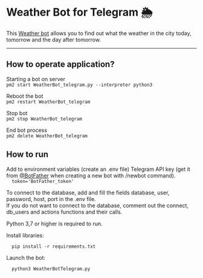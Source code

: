 # Weather Bot for Telegram 🌦
This [Weather bot](https://t.me/WeatherShelk_bot) allows you to find out what the weather in the city today, tomorrow and the day after tomorrow. 

___

## How to operate application? 

  Starting a bot on server  
`
pm2 start WeatherBot_telegram.py --interpreter python3
`  
  
   Reboot the bot   
`
pm2 restart WeatherBot_telegram
`  
  
  Stop bot  
`
pm2 stop WeatherBot_telegram
` 
  
  End bot process  
`
pm2 delete WeatherBot_telegram
`

## How to run 

  Add to environment variables (create an .env file) Telegram API key (get it from [@BotFather](https://telegram.me/botfather) when creating a new bot with /newbot command).  
`  
token='BotFather_token'
`  

To connect to the database, add and fill the fields database, user, password, host, port in the .env file.  
If you do not want to connect to the database, comment out the connect, db_users and actions functions and their calls.


Python 3,7 or higher is required to run. 

   Install libraries:  

`  
pip install -r requirements.txt  
`  

   Launch the bot:

`  
python3 WeatherBotTelegram.py  
`  
